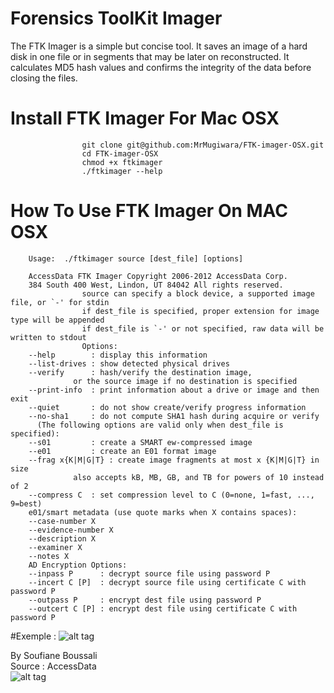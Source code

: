 # Forensics ToolKit Imager
The FTK Imager is a simple but concise tool. It saves an image of a hard disk in one file or in segments that may be later on reconstructed. It calculates MD5 hash values and confirms the integrity of the data before closing the files.

# Install FTK Imager For Mac OSX

                    git clone git@github.com:MrMugiwara/FTK-imager-OSX.git
                    cd FTK-imager-OSX
                    chmod +x ftkimager
                    ./ftkimager --help

# How To Use FTK Imager On MAC OSX

        Usage:  ./ftkimager source [dest_file] [options]

        AccessData FTK Imager Copyright 2006-2012 AccessData Corp.
        384 South 400 West, Lindon, UT 84042 All rights reserved.
                    source can specify a block device, a supported image file, or `-' for stdin
                    if dest_file is specified, proper extension for image type will be appended
                    if dest_file is `-' or not specified, raw data will be written to stdout
                    Options:
        --help        : display this information
        --list-drives : show detected physical drives
        --verify      : hash/verify the destination image,
                  or the source image if no destination is specified
        --print-info  : print information about a drive or image and then exit
        --quiet       : do not show create/verify progress information
        --no-sha1     : do not compute SHA1 hash during acquire or verify
          (The following options are valid only when dest_file is specified):
        --s01         : create a SMART ew-compressed image
        --e01         : create an E01 format image
        --frag x{K|M|G|T} : create image fragments at most x {K|M|G|T} in size
                  also accepts kB, MB, GB, and TB for powers of 10 instead of 2
        --compress C  : set compression level to C (0=none, 1=fast, ..., 9=best)
        e01/smart metadata (use quote marks when X contains spaces):
        --case-number X
        --evidence-number X
        --description X
        --examiner X
        --notes X
        AD Encryption Options:
        --inpass P      : decrypt source file using password P
        --incert C [P]  : decrypt source file using certificate C with password P
        --outpass P     : encrypt dest file using password P
        --outcert C [P] : encrypt dest file using certificate C with password P
#Exemple :
  ![alt tag](https://github.com/MrMugiwara/FTK-imager-OSX/blob/master/ftk.png)

By Soufiane Boussali<br>
Source : AccessData<br>
 ![alt tag](https://github.com/MrMugiwara/FTK-imager-OSX/blob/master/accessdata.gif)

